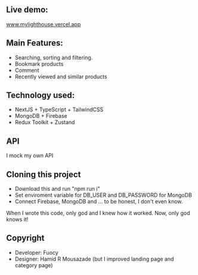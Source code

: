 ## Live demo:

www.mylighthouse.vercel.app

## Main Features:

- Searching, sorting and filtering.
- Bookmark products
- Comment
- Recently viewed and similar products

## Technology used:

- NextJS + TypeScript + TailwindCSS
- MongoDB + Firebase
- Redux Toolkit + Zustand

## API

I mock my own API

## Cloning this project

- Download this and run "npm run i"
- Set enviroment variable for DB_USER and DB_PASSWORD for MongoDB
- Connect Firebase, MongoDB and ... to be honest, I don't even know.

When I wrote this code, only god and I knew how it worked.
Now, only god knows it!

## Copyright

- Developer: Fuocy
- Designer: Hamid R Mousazade (but I improved landing page and category page)
